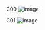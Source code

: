 C00 ![image](https://github.com/user-attachments/assets/f2a04b0c-d02c-4179-af76-486e69f29bf7)

C01 ![image](https://github.com/user-attachments/assets/d6fff7af-b1b0-4a5f-980f-aa9e6236f1d3)
